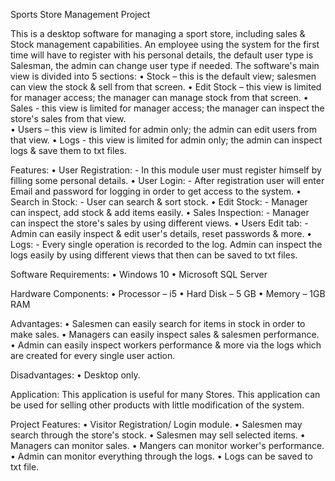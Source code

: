 Sports Store Management Project

This is a desktop software for managing a sport store, including sales & Stock management capabilities.
An employee using the system for the first time will have to register with his personal details, the default user type is Salesman, the admin can change user type if needed.
The software's main view is divided into 5 sections:
•	Stock – this is the default view; salesmen can view the stock & sell from that screen.
•	Edit Stock – this view is limited for manager access; the manager can manage stock from that screen.
•	Sales - this view is limited for manager access; the manager can inspect the store's sales from that view.  
•	Users – this view is limited for admin only; the admin can edit users from that view.
•	Logs - this view is limited for admin only; the admin can inspect logs & save them to txt files.

Features:
•	User Registration: - In this module user must register himself by filling some personal details.
•	User Login: - After registration user will enter Email and password for logging in order to get access to the system.
•	Search in Stock: - User can search & sort stock.
•	Edit Stock: - Manager can inspect, add stock & add items easily. 
•	Sales Inspection: - Manager can inspect the store's sales by using different views.
•	Users Edit tab: - Admin can easily inspect & edit user's details, reset passwords & more.
•	 Logs: - Every single operation is recorded to the log. Admin can inspect the logs easily by using different views that then can be saved to txt files.

Software Requirements:
•	Windows 10
•	Microsoft SQL Server

Hardware Components:
•	Processor – i5
•	Hard Disk – 5 GB
•	Memory – 1GB RAM

Advantages:
•	Salesmen can easily search for items in stock in order to make sales.
•	Managers can easily inspect sales & salesmen performance.
•	Admin can easily inspect workers performance & more via the logs which are created for every single user action.

Disadvantages:
•	Desktop only.

Application:
This application is useful for many Stores. This application can be used for selling other products with little modification of the system.

Project Features:
•	Visitor Registration/ Login module.
•	Salesmen may search through the store's stock.
•	Salesmen may sell selected items.
•	Managers can monitor sales.
•	Mangers can monitor worker's performance.
•	Admin can monitor everything through the logs.
•	Logs can be saved to txt file.


